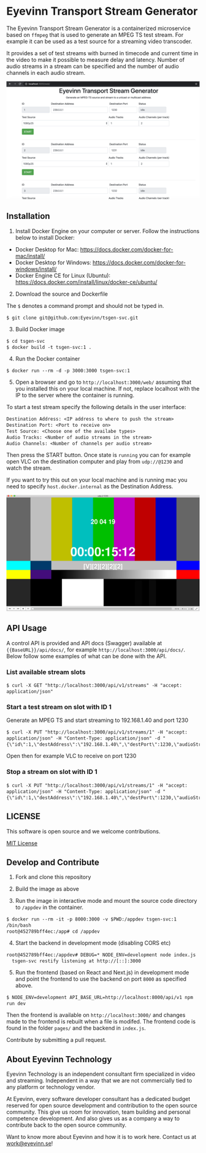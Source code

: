# Eyevinn Transport Stream Generator

The Eyevinn Transport Stream Generator is a containerized microservice based on `ffmpeg` that is used to generate an MPEG TS test stream. For example it can be used as a test source for a streaming video transcoder.

It provides a set of test streams with burned in timecode and current time in the video to make it possible to measure delay and latency. Number of audio streams in a stream can be specified and the number of audio channels in each audio stream.

![Web GUI](tsgen-gui.png)

## Installation

1. Install Docker Engine on your computer or server. Follow the instructions below to install Docker:

- Docker Desktop for Mac: https://docs.docker.com/docker-for-mac/install/
- Docker Desktop for Windows: https://docs.docker.com/docker-for-windows/install/
- Docker Engine CE for Linux (Ubuntu): https://docs.docker.com/install/linux/docker-ce/ubuntu/

2. Download the source and Dockerfile

The `$` denotes a command prompt and should not be typed in.

```
$ git clone git@github.com:Eyevinn/tsgen-svc.git
```

3. Build Docker image

```
$ cd tsgen-svc
$ docker build -t tsgen-svc:1 .
```

4. Run the Docker container

```
$ docker run --rm -d -p 3000:3000 tsgen-svc:1
```

5. Open a browser and go to `http://localhost:3000/web/` assuming that you installed this on your local machine. If not, replace localhost with the IP to the server where the container is running.

To start a test stream specify the following details in the user interface:

```
Destination Address: <IP address to where to push the stream>
Destination Port: <Port to receive on>
Test Source: <Choose one of the availabe types>
Audio Tracks: <Number of audio streams in the stream>
Audio Channels: <Number of channels per audio stream>
```

Then press the START button. Once state is `running` you can for example open VLC on the destination computer and play from `udp://@1230` and watch the stream.

If you want to try this out on your local machine and is running mac you need to specify `host.docker.internal` as the Destination Address.

![Screenshot](tsgen-sc.png)

## API Usage

A control API is provided and API docs (Swagger) available at `{{BaseURL}}/api/docs/`, for example `http://localhost:3000/api/docs/`. Below follow some examples of what can be done with the API.

### List available stream slots

```
$ curl -X GET "http://localhost:3000/api/v1/streams" -H "accept: application/json"
```

### Start a test stream on slot with ID 1

Generate an MPEG TS and start streaming to 192.168.1.40 and port 1230

```
$ curl -X PUT "http://localhost:3000/api/v1/streams/1" -H "accept: application/json" -H "Content-Type: application/json" -d "{\"id\":1,\"destAddress\":\"192.168.1.40\",\"destPort\":1230,\"audioStreams\":4,\"channels\":2,\"type\":\"testsrc720p25\",\"state\":\"starting\"}"
```

Open then for example VLC to receive on port 1230

### Stop a stream on slot with ID 1

```
$ curl -X PUT "http://localhost:3000/api/v1/streams/1" -H "accept: application/json" -H "Content-Type: application/json" -d "{\"id\":1,\"destAddress\":\"192.168.1.40\",\"destPort\":1230,\"audioStreams\":4,\"channels\":2,\"type\":\"testsrc720p25\",\"state\":\"stopping\"}"
```

## LICENSE

This software is open source and we welcome contributions.

[MIT License](https://github.com/Eyevinn/tsgen-svc/blob/master/LICENSE)

## Develop and Contribute

1. Fork and clone this repository

2. Build the image as above

3. Run the image in interactive mode and mount the source code directory to `/appdev` in the container.

```
$ docker run --rm -it -p 8000:3000 -v $PWD:/appdev tsgen-svc:1 /bin/bash
root@452789bff4ec:/app# cd /appdev
```

4. Start the backend in development mode (disabling CORS etc)

```
root@452789bff4ec:/appdev# DEBUG=* NODE_ENV=development node index.js
  tsgen-svc restify listening at http://[::]:3000
```

5. Run the frontend (based on React and Next.js) in development mode and point the frontend to use the backend on port `8000` as specified above.

```
$ NODE_ENV=development API_BASE_URL=http://localhost:8000/api/v1 npm run dev
```

Then the frontend is available on `http://localhost:3000/` and changes made to the frontend is rebuilt when a file is modifed. The frontend code is found in the folder `pages/` and the backend in `index.js`.

Contribute by submitting a pull request.

## About Eyevinn Technology

Eyevinn Technology is an independent consultant firm specialized in video and streaming. Independent in a way that we are not commercially tied to any platform or technology vendor.

At Eyevinn, every software developer consultant has a dedicated budget reserved for open source development and contribution to the open source community. This give us room for innovation, team building and personal competence development. And also gives us as a company a way to contribute back to the open source community. 

Want to know more about Eyevinn and how it is to work here. Contact us at work@eyevinn.se!